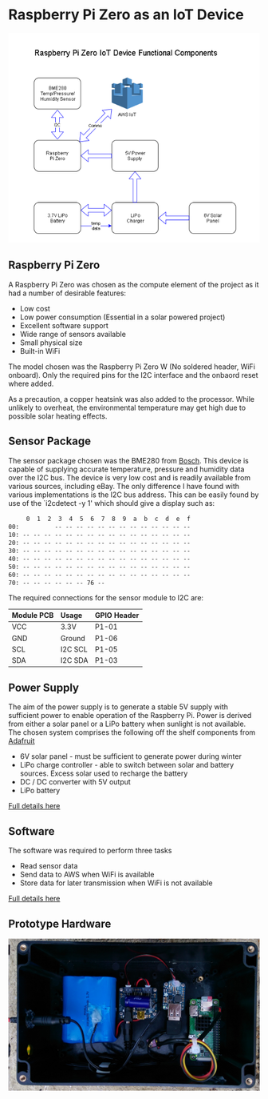 # Raspberry Pi Zero as an IoT Device 

<img src="../images/iotdevice.png">

## Raspberry Pi Zero

A Raspberry Pi Zero was chosen as the compute element of the project as it had a number of desirable features:

* Low cost
* Low power consumption (Essential in a solar powered project)
* Excellent software support
* Wide range of sensors available
* Small physical size 
* Built-in WiFi

The model chosen was the Raspberry Pi Zero W (No soldered header, WiFi onboard). Only the required pins for the I2C interface and the onbaord reset where added.

As a precaution, a copper heatsink was also added to the processor.  While unlikely to overheat, the environmental temperature may get high due to possible solar heating effects.


## Sensor Package

The sensor package chosen was the BME280 from [Bosch](https://www.bosch-sensortec.com/bst/products/all_products/bme280). 
This device is capable of supplying accurate temperature, pressure and humidity data over the I2C bus. The device is very low cost and is
readily available from various sources, including eBay.  The only difference I have found with various implementations is the I2C bus address. This 
can be easily found by use of the `i2cdetect -y 1' which should give a display such as:

```
     0  1  2  3  4  5  6  7  8  9  a  b  c  d  e  f
00:          -- -- -- -- -- -- -- -- -- -- -- -- -- 
10: -- -- -- -- -- -- -- -- -- -- -- -- -- -- -- -- 
20: -- -- -- -- -- -- -- -- -- -- -- -- -- -- -- -- 
30: -- -- -- -- -- -- -- -- -- -- -- -- -- -- -- -- 
40: -- -- -- -- -- -- -- -- -- -- -- -- -- -- -- -- 
50: -- -- -- -- -- -- -- -- -- -- -- -- -- -- -- -- 
60: -- -- -- -- -- -- -- -- -- -- -- -- -- -- -- -- 
70: -- -- -- -- -- -- 76 --  
```
The required connections for the sensor module to I2C are:

| Module PCB | Usage | GPIO Header |
|:-----|:-----|:-----|
|VCC | 3.3V | P1-01 |
|GND | Ground | P1-06 |
|SCL | I2C SCL | P1-05 |
|SDA | I2C SDA | P1-03 |

## Power Supply

The aim of the power supply is to generate a stable 5V supply with sufficient power to enable operation of the Raspberry Pi. Power is derived from
either a solar panel or a LiPo battery when sunlight is not available. The chosen system comprises the following off the shelf components from 
[Adafruit](https://www.adafruit.com/)

* 6V solar panel - must be sufficient to generate power during winter
* LiPo charge controller - able to switch between solar and battery sources. Excess solar used to recharge the battery
* DC / DC converter with 5V output
* LiPo battery

[Full details here](power.md)

## Software

The software was required to perform three tasks

* Read sensor data
* Send data to AWS when WiFi is available
* Store data for later transmission when WiFi is not available

[Full details here](software.md)


## Prototype Hardware

<img src="../images/prototype.png">




